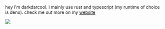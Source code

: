 hey i'm darkdarcool. i mainly use rust and typescript (my runtime of choice is deno). 
check me out more on my [website](https://darkdarcool.tech)

[![](https://discord.c99.nl/widget/theme-4/707297868201066506.png)](https://discord.com/channels/@me/707297868201066506)
